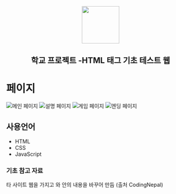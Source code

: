 <div align="center">
<img src="https://github.com/806gw/school-project-1/assets/133763382/34d6721d-9623-4ef6-8c70-c2eed40c4e84" width="100px"/>

## 학교 프로젝트 -HTML 태그 기초 테스트 웹
</div>

# 페이지
![메인 페이지](https://github.com/806gw/school-project-1/assets/133763382/fb5afc25-b56e-4d07-b29a-eb8f701ebaa9)
![설명 페이지](https://github.com/806gw/school-project-1/assets/133763382/3f20ac44-0107-4517-bf66-8c786d56a62b)
![게임 페이지](https://github.com/806gw/school-project-1/assets/133763382/1ec938b3-f950-4fe5-ab00-fae14cf2dfcf)
![엔딩 페이지](https://github.com/806gw/school-project-1/assets/133763382/b5d88338-c2d8-4a67-9608-5d90a0816c47)

## 사용언어
* HTML
* CSS
* JavaScript

### 기초 참고 자료
타 사이트 웹을 가지고 와 안의 내용을 바꾸어 만듬 (출처 CodingNepal)
